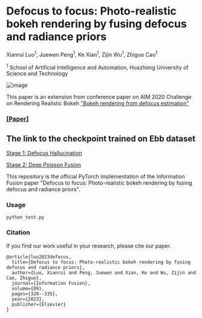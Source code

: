 # Defocus to focus: Photo-realistic bokeh rendering by fusing defocus and radiance priors
Xianrui Luo<sup>1</sup>, Juewen Peng<sup>1</sup>, Ke Xian<sup>1</sup>, Zijin Wu<sup>1</sup>, Zhiguo Cao<sup>1</sup>

<sup>1</sup> School of Artificial Intelligence and Automation, Huazhong University of Science and Technology

![image](https://user-images.githubusercontent.com/44058627/224534575-da961bc9-3243-4d80-a89b-c76081f4ae8f.png)

This paper is an extension from conference paper on AIM 2020 Challenge on Rendering Realistic Bokeh ["Bokeh rendering from defocus estimation"](https://link.springer.com/chapter/10.1007/978-3-030-67070-2_15)

### [[Paper]](https://www.sciencedirect.com/science/article/pii/S1566253522001221)

## The link to the checkpoint trained on Ebb dataset
[Stage 1: Defocus Hallucination](https://1drv.ms/u/s!AiM1r33tcsmxpyUG7FiALBlPAVKK?e=cfppac) 

[Stage 2: Deep Poisson Fusion](https://1drv.ms/u/s!AiM1r33tcsmxpyZ3grOEo4Naupl3?e=fGAsFd)

This repository is the official PyTorch implementation of the Information Fusion paper "Defocus to focus: Photo-realistic bokeh rendering by fusing defocus and radiance priors". 

### Usage
`python test.py`

### Citation
If you find our work useful in your research, please cite our paper.
```
@article{luo2023defocus,
  title={Defocus to focus: Photo-realistic bokeh rendering by fusing defocus and radiance priors},
  author={Luo, Xianrui and Peng, Juewen and Xian, Ke and Wu, Zijin and Cao, Zhiguo},
  journal={Information Fusion},
  volume={89},
  pages={320--335},
  year={2023},
  publisher={Elsevier}
}
```
